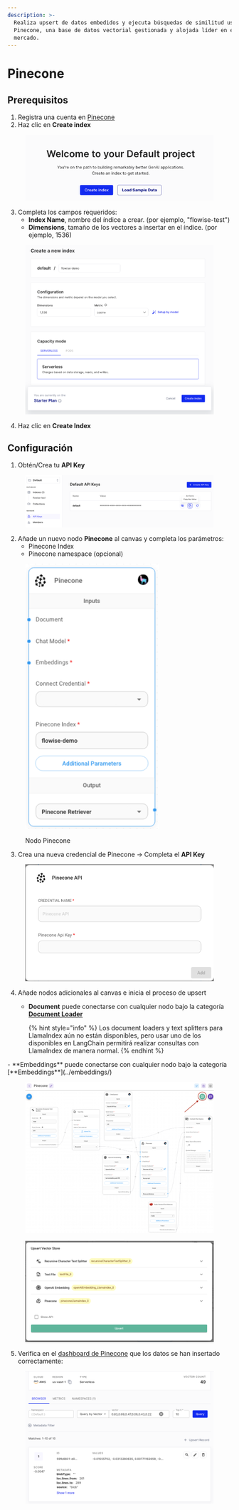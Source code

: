 ```yaml
---
description: >-
  Realiza upsert de datos embedidos y ejecuta búsquedas de similitud usando
  Pinecone, una base de datos vectorial gestionada y alojada líder en el
  mercado.
---
```


# Pinecone

## Prerequisitos

1. Registra una cuenta en [Pinecone](https://app.pinecone.io/)
2. Haz clic en **Create index**

<figure><img src="../../../../.gitbook/assets/pinecone_1.png" alt=""><figcaption></figcaption></figure>

3. Completa los campos requeridos:
   * **Index Name**, nombre del índice a crear. (por ejemplo, "flowise-test")
   * **Dimensions**, tamaño de los vectores a insertar en el índice. (por ejemplo, 1536)

<figure><img src="../../../../.gitbook/assets/pinecone_2.png" alt="" width="527"><figcaption></figcaption></figure>

4. Haz clic en **Create Index**

## Configuración

1. Obtén/Crea tu **API Key**

<figure><img src="../../../../.gitbook/assets/pinecone_3.png" alt=""><figcaption></figcaption></figure>

2. Añade un nuevo nodo **Pinecone** al canvas y completa los parámetros:
   * Pinecone Index
   * Pinecone namespace (opcional)

<figure><img src="../../../../.gitbook/assets/pinecone_llamaindex.png" alt="" width="301"><figcaption><p>Nodo Pinecone</p></figcaption></figure>

3. Crea una nueva credencial de Pinecone -> Completa el **API Key**

<figure><img src="../../../../.gitbook/assets/pinecone_5.png" alt="" width="563"><figcaption></figcaption></figure>

4. Añade nodos adicionales al canvas e inicia el proceso de upsert
   *   **Document** puede conectarse con cualquier nodo bajo la categoría [**Document Loader**](../../langchain/document-loaders/)

       {% hint style="info" %}
       Los document loaders y text splitters para LlamaIndex aún no están disponibles, pero usar uno de los disponibles en LangChain permitirá realizar consultas con LlamaIndex de manera normal.
       {% endhint %}

\- \*\*Embeddings\*\* puede conectarse con cualquier nodo bajo la categoría \[\*\*Embeddings\*\*]\(../embeddings/)

<figure><img src="../../../../.gitbook/assets/pinecone_llama_chatflow.png" alt=""><figcaption></figcaption></figure>

<figure><img src="../../../../.gitbook/assets/pinecone_llama_upsert.png" alt=""><figcaption></figcaption></figure>

5. Verifica en el [dashboard de Pinecone](https://app.pinecone.io) que los datos se han insertado correctamente:

<figure><img src="../../../../.gitbook/assets/pinecone_8.png" alt=""><figcaption></figcaption></figure>
